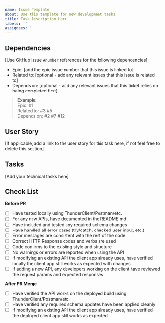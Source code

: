 ```yaml
---
name: Issue Template
about: Use this template for new development tasks
title: Task Description Here
labels: ''
assignees: ''
---
```


## Dependencies
[Use GitHub issue `#number` references for the following dependencies]
- Epic: [add the epic issue number that this issue is linked to]
- Related to: [optional - add any relevant issues that this issue is related to]
- Depends on: [optional - add any relevant issues that this ticket relies on being completed first]

> **Example:**\
> Epic: #1 \
> Related to: #3 #5 \
> Depends on: #2 #7 #12

## User Story
[If applicable, add a link to the user story for this task here, if not feel free to delete this section]

## Tasks
[Add your technical tasks here]

## Check List
**Before PR**
- [ ] Have tested locally using ThunderClient/Postman/etc.
- [ ] For any new APIs, have documented in the README.md
- [ ] Have included and tested any required schema changes
- [ ] Have handled all error cases (try/catch, checked user input, etc.)
- [ ] Error messages are consistent with the rest of the code
- [ ] Correct HTTP Response codes and verbs are used
- [ ] Code confirms to the existing style and structure
- [ ] No warnings or errors are reported when using the API
- [ ] If modifying an existing API the client app  already uses, have verified locally the client app still works as expected with changes
- [ ] If adding a new API, any developers working on the client have reviewed the request params and expected responses

**After PR Merge**
- [ ] Have verified the API works on the deployed build using ThunderClient/Postman/etc.
- [ ] Have verified any required schema updates have been applied cleanly
- [ ] If modifying an existing API the client app already uses, have verified the deployed client app still works as expected
